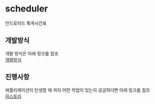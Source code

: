 # scheduler
안드로이드 톡콕시간표

## 개발방식
개발 방식은 아래 링크를 참조<br >
[개발방식](https://github.com/googolhkl/scheduler/tree/master/help)

## 진행사항
애플리케이션이 탄생할 때 까지 어떤 작업이 있는지 궁금하다면 아래 링크를 참조<br />
[히스토리](https://github.com/googolhkl/scheduler/tree/master/progress)

